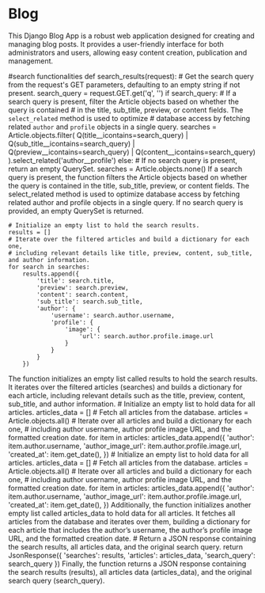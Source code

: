 # Blog
This Django Blog App is a robust web application designed for creating and managing blog posts. It provides a user-friendly interface for both administrators and users, allowing easy content creation, publication and management.


#search functionalities
def search_results(request):
    # Get the search query from the request's GET parameters, defaulting to an empty string if not present.
    search_query = request.GET.get('q', '')
    if search_query:
        # If a search query is present, filter the Article objects based on whether the query is contained
        # in the title, sub_title, preview, or content fields. The `select_related` method is used to optimize
        # database access by fetching related `author` and `profile` objects in a single query.
        searches = Article.objects.filter(
            Q(title__icontains=search_query) |
            Q(sub_title__icontains=search_query) |
            Q(preview__icontains=search_query) |
            Q(content__icontains=search_query)
        ).select_related('author__profile')
    else:
        # If no search query is present, return an empty QuerySet.
        searches = Article.objects.none()
  If a search query is present, the function filters the Article objects based on whether the query is contained in the title, sub_title, preview, or content fields. The select_related method is used to optimize database access by fetching related author and profile objects in a single query. If no search query is provided, an empty QuerySet is returned.

    # Initialize an empty list to hold the search results.
    results = []
    # Iterate over the filtered articles and build a dictionary for each one, 
    # including relevant details like title, preview, content, sub_title, and author information.
    for search in searches:
        results.append({
            'title': search.title,
            'preview': search.preview,
            'content': search.content,
            'sub_title': search.sub_title,
            'author': {
                'username': search.author.username,
                'profile': {
                    'image': {
                        'url': search.author.profile.image.url
                    }
                }
            }
        })
The function initializes an empty list called results to hold the search results. It iterates over the filtered articles (searches) and builds a dictionary for each article, including relevant details such as the title, preview, content, sub_title, and author information.
    # Initialize an empty list to hold data for all articles.
    articles_data = []
    # Fetch all articles from the database.
    articles = Article.objects.all()
    # Iterate over all articles and build a dictionary for each one,
    # including author username, author profile image URL, and the formatted creation date.
    for item in articles:
        articles_data.append({
            'author': item.author.username,
            'author_image_url': item.author.profile.image.url,
            'created_at': item.get_date(),
        })
    # Initialize an empty list to hold data for all articles.
    articles_data = []
    # Fetch all articles from the database.
    articles = Article.objects.all()
    # Iterate over all articles and build a dictionary for each one,
    # including author username, author profile image URL, and the formatted creation date.
    for item in articles:
        articles_data.append({
            'author': item.author.username,
            'author_image_url': item.author.profile.image.url,
            'created_at': item.get_date(),
        })
Additionally, the function initializes another empty list called articles_data to hold data for all articles. It fetches all articles from the database and iterates over them, building a dictionary for each article that includes the author’s username, the author’s profile image URL, and the formatted creation date.
    # Return a JSON response containing the search results, all articles data, and the original search query.
    return JsonResponse({
        'searches': results,
        'articles': articles_data,
        'search_query': search_query
    })
Finally, the function returns a JSON response containing the search results (results), all articles data (articles_data), and the original search query (search_query).
